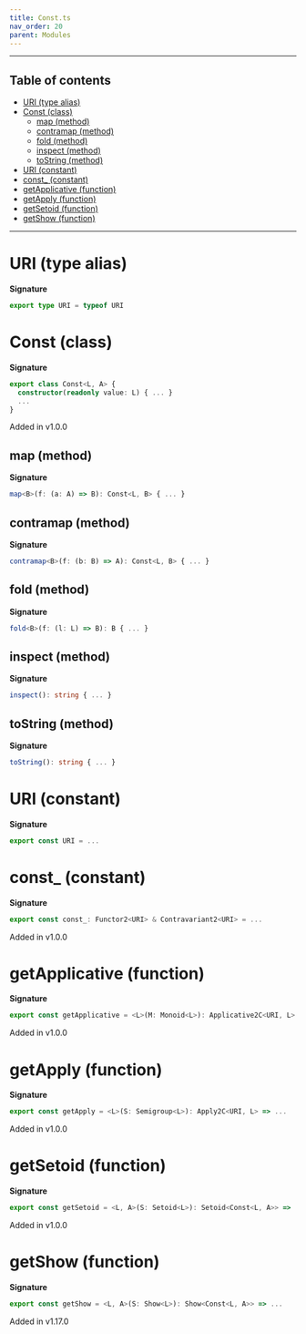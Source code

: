 ```yaml
---
title: Const.ts
nav_order: 20
parent: Modules
---
```


---

<h2 class="text-delta">Table of contents</h2>

- [URI (type alias)](#uri-type-alias)
- [Const (class)](#const-class)
  - [map (method)](#map-method)
  - [contramap (method)](#contramap-method)
  - [fold (method)](#fold-method)
  - [inspect (method)](#inspect-method)
  - [toString (method)](#tostring-method)
- [URI (constant)](#uri-constant)
- [const\_ (constant)](#const_-constant)
- [getApplicative (function)](#getapplicative-function)
- [getApply (function)](#getapply-function)
- [getSetoid (function)](#getsetoid-function)
- [getShow (function)](#getshow-function)

---

# URI (type alias)

**Signature**

```ts
export type URI = typeof URI
```

# Const (class)

**Signature**

```ts
export class Const<L, A> {
  constructor(readonly value: L) { ... }
  ...
}
```

Added in v1.0.0

## map (method)

**Signature**

```ts
map<B>(f: (a: A) => B): Const<L, B> { ... }
```

## contramap (method)

**Signature**

```ts
contramap<B>(f: (b: B) => A): Const<L, B> { ... }
```

## fold (method)

**Signature**

```ts
fold<B>(f: (l: L) => B): B { ... }
```

## inspect (method)

**Signature**

```ts
inspect(): string { ... }
```

## toString (method)

**Signature**

```ts
toString(): string { ... }
```

# URI (constant)

**Signature**

```ts
export const URI = ...
```

# const\_ (constant)

**Signature**

```ts
export const const_: Functor2<URI> & Contravariant2<URI> = ...
```

Added in v1.0.0

# getApplicative (function)

**Signature**

```ts
export const getApplicative = <L>(M: Monoid<L>): Applicative2C<URI, L> => ...
```

Added in v1.0.0

# getApply (function)

**Signature**

```ts
export const getApply = <L>(S: Semigroup<L>): Apply2C<URI, L> => ...
```

Added in v1.0.0

# getSetoid (function)

**Signature**

```ts
export const getSetoid = <L, A>(S: Setoid<L>): Setoid<Const<L, A>> => ...
```

Added in v1.0.0

# getShow (function)

**Signature**

```ts
export const getShow = <L, A>(S: Show<L>): Show<Const<L, A>> => ...
```

Added in v1.17.0
